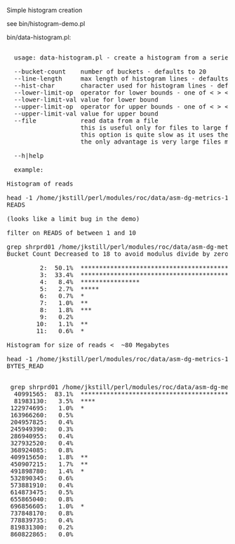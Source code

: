 
Simple histogram creation

see bin/histogram-demo.pl

bin/data-histogram.pl:

<pre>

  usage: data-histogram.pl - create a histogram from a series of integers

  --bucket-count    number of buckets - defaults to 20
  --line-length     max length of histogram lines - defaults to  100
  --hist-char       character used for histogram lines - defaults to *
  --lower-limit-op  operator for lower bounds - one of < > <= >=
  --lower-limit-val value for lower bound
  --upper-limit-op  operator for upper bounds - one of < > <= >=
  --upper-limit-val value for upper bound
  --file            read data from a file
                    this is useful only for files to large for memory
                    this option is quite slow as it uses the Tie::File package
                    the only advantage is very large files may be processed

  --h|help

  example:

Histogram of reads

head -1 /home/jkstill/perl/modules/roc/data/asm-dg-metrics-1.csv  | cut -f7 -d,
READS

(looks like a limit bug in the demo)

filter on READS of between 1 and 10

grep shrprd01 /home/jkstill/perl/modules/roc/data/asm-dg-metrics-1.csv  | cut -f7 -d, | data-histogram.pl --lower-limit-op '>=' --lower-limit-val 1 --upper-limit-op '<=' --upper-limit-val 10
Bucket Count Decreased to 18 to avoid modulus divide by zero

         2:  50.1%  ****************************************************************************************************
         3:  33.4%  ******************************************************************
         4:   8.4%  ****************
         5:   2.7%  *****
         6:   0.7%  *
         7:   1.0%  **
         8:   1.8%  ***
         9:   0.2%
        10:   1.1%  **
        11:   0.6%  *

Histogram for size of reads <  ~80 Megabytes

head -1 /home/jkstill/perl/modules/roc/data/asm-dg-metrics-1.csv  | cut -f11 -d,
BYTES_READ


 grep shrprd01 /home/jkstill/perl/modules/roc/data/asm-dg-metrics-1.csv  | cut -f11 -d, | bin/data-histogram.pl --lower-limit-op '>=' --lower-limit-val 1 --upper-limit-op '<=' --upper-limit-val 819940556
  40991565:  83.1%  ****************************************************************************************************
  81983130:   3.5%  ****
 122974695:   1.0%  *
 163966260:   0.5%
 204957825:   0.4%
 245949390:   0.3%
 286940955:   0.4%
 327932520:   0.4%
 368924085:   0.8%
 409915650:   1.8%  **
 450907215:   1.7%  **
 491898780:   1.4%  *
 532890345:   0.6%
 573881910:   0.4%
 614873475:   0.5%
 655865040:   0.8%
 696856605:   1.0%  *
 737848170:   0.8%
 778839735:   0.4%
 819831300:   0.2%
 860822865:   0.0%


</pre>



